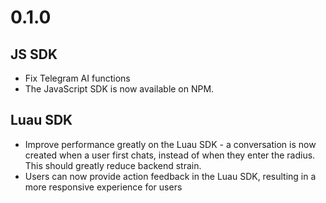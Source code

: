 # 0.1.0

## JS SDK

- Fix Telegram AI functions
- The JavaScript SDK is now available on NPM.

## Luau SDK

- Improve performance greatly on the Luau SDK - a conversation is now created when a user first chats, instead of when they enter the radius. This should greatly reduce backend strain.
- Users can now provide action feedback in the Luau SDK, resulting in a more responsive experience for users
